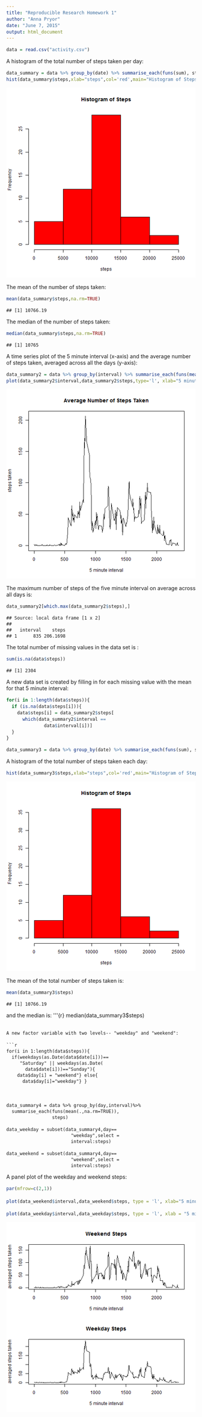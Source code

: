 ```yaml
---
title: "Reproducible Research Homework 1"
author: "Anna Pryor"
date: "June 7, 2015"
output: html_document
---
```



```r
data = read.csv("activity.csv")
```

A histogram of the total number of steps taken per day:

```r
data_summary = data %>% group_by(date) %>% summarise_each(funs(sum), steps)
hist(data_summary$steps,xlab="steps",col='red',main="Histogram of Steps")
```

![plot of chunk unnamed-chunk-2](figure/unnamed-chunk-2-1.png) 


The mean of the number of steps taken:

```r
mean(data_summary$steps,na.rm=TRUE)
```

```
## [1] 10766.19
```
The median of the number of steps taken:

```r
median(data_summary$steps,na.rm=TRUE)
```

```
## [1] 10765
```

A time series plot of the 5 minute interval (x-axis) and the average number of steps taken, averaged across all the days (y-axis):


```r
data_summary2 = data %>% group_by(interval) %>% summarise_each(funs(mean(.,na.rm=TRUE)), steps)
plot(data_summary2$interval,data_summary2$steps,type='l', xlab="5 minute interval",ylab="steps taken",main="Average Number of Steps Taken")
```

![plot of chunk unnamed-chunk-5](figure/unnamed-chunk-5-1.png) 

The maximum number of steps of the five minute interval on average across all days is:

```r
data_summary2[which.max(data_summary2$steps),]
```

```
## Source: local data frame [1 x 2]
## 
##   interval    steps
## 1      835 206.1698
```

The total number of missing values in the data set is :

```r
sum(is.na(data$steps))
```

```
## [1] 2304
```

A new data set is created by filling in for each missing value with the mean for that 5 minute interval:

```r
for(i in 1:length(data$steps)){
  if (is.na(data$steps[i])){
    data$steps[i] = data_summary2$steps[
      which(data_summary2$interval == 
              data$interval[i])]
  }
}
```


```r
data_summary3 = data %>% group_by(date) %>% summarise_each(funs(sum), steps)
```

A histogram of the total number of steps taken each day:

```r
hist(data_summary3$steps,xlab="steps",col='red',main="Histogram of Steps")
```

![plot of chunk unnamed-chunk-10](figure/unnamed-chunk-10-1.png) 

The mean of the total number of steps taken is:

```r
mean(data_summary3$steps)
```

```
## [1] 10766.19
```
and the median is:
'''{r}
median(data_summary3$steps)
```

A new factor variable with two levels-- "weekday" and "weekend":

```r
for(i in 1:length(data$steps)){ 
  if(weekdays(as.Date(data$date[i]))==
     "Saturday" || weekdays(as.Date(
       data$date[i]))=="Sunday"){
    data$day[i] = "weekend"} else{
      data$day[i]="weekday"} }



data_summary4 = data %>% group_by(day,interval)%>%
  summarise_each(funs(mean(.,na.rm=TRUE)), 
                 steps)

data_weekday = subset(data_summary4,day==
                        "weekday",select = 
                        interval:steps)

data_weekend = subset(data_summary4,day==
                        "weekend",select =
                        interval:steps)
```

A panel plot of the weekday and weekend steps:

```r
par(mfrow=c(2,1))

plot(data_weekend$interval,data_weekend$steps, type = 'l', xlab="5 minute interval", ylab="averaged steps taken",main="Weekend Steps")

plot(data_weekday$interval,data_weekday$steps, type = 'l', xlab = "5 minute interval", ylab = "averaged steps taken",main="Weekday Steps")
```

![plot of chunk unnamed-chunk-13](figure/unnamed-chunk-13-1.png) 



